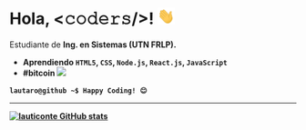 # Hola, <𝚌𝚘𝚍𝚎𝚛𝚜/>! <img src="https://github.com/ABSphreak/ABSphreak/blob/master/gifs/Hi.gif" width="30px"></h2>
Estudiante de <b>Ing. en Sistemas<b> (UTN FRLP).
- Aprendiendo `HTML5`, `CSS`, `Node.js`, `React.js`, `JavaScript`
- #bitcoin <img src="https://abs.twimg.com/hashflags/Bitcoin_evergreen/Bitcoin_evergreen.png" width="15px">

```console
lautaro@github ~$ Happy Coding! 😊
```
<hr>

[![lauticonte GitHub stats](https://github-readme-stats.vercel.app/api?username=lauticonte)](https://github.com/lauticonte/github-readme-stats)


